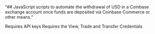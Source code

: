 “## JavaScript scripts to automate the withdrawal of USD in a Coinbase exchange account once funds are deposited via Coinbase Commerce or other means.”

Requires API keys
Requires the View, Trade and Transfer Credentials
